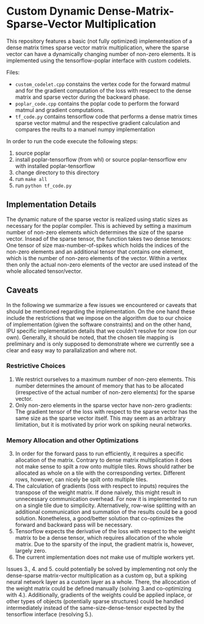 # Custom Dynamic Dense-Matrix-Sparse-Vector Multiplication

This repository features a basic (not fully optimized) implementeation of a dense matrix times sparse vector matrix multiplication, where the sparse vector can have a dynamically changing number of non-zero elements. It is implemented using the tensorflow-poplar interface with custom codelets.

Files:

* `custom_codelet.cpp` constains the vertex code for the forward matmul and for the gradient computation of the loss with respect to the dense matrix and sparse vector during the backward phase.
* `poplar_code.cpp` contains the poplar code to perform the forward matmul and gradient computations.
* `tf_code.py` contains tensorflow code that performs a dense matrix times sparse vector matmul and the respective gradient calculation and compares the reults to a manuel numpy implementation

In order to run the code execute the following steps:

1. source poplar
2. install poplar-tensorflow (from whl) or source poplar-tensorflow env with installed poplar-tensorflow
3. change directory to this directory
4. run ```make all```
5. run ```python tf_code.py```

## Implementation Details

The dynamic nature of the sparse vector is realized using static sizes as necessary for the poplar compiler. This is achieved by setting a maximum number of non-zero elements which determines the size of the sparse vector. Insead of the sparse tensor, the function takes two dense tensors: One tensor of size max-number-of-spikes which holds the indices of the non-zero elements and an additional tensor that contains one element, which is the number of non-zero elements of the vector. Within a vertex then only the actual non-zero elements of the vector are used instead of the whole allocated tensor/vector.

## Caveats

In the following we summarize a few issues we encountered or caveats that should be mentioned regarding the implementation. On the one hand these include the restrictions that we impose on the algorithm due to our choice of implementation (given the software constraints) and on the other hand, IPU specific implementation details that we couldn't resolve for now (on our own). Generally, it should be noted, that the chosen tile mapping is preliminary and is only supposed to demonstrate where we currently see a clear and easy way to parallalization and where not. 

### Restrictive Choices

1. We restrict ourselves to a maximum number of non-zero elements. This number determines the amount of memory that has to be allocated (irrespective of the actual number of non-zero elements) for the sparse vector.
2. Only non-zero elements in the sparse vector have non-zero gradients: The gradient tensor of the loss with respect to the sparse vector has the same size as the sparse vector itself. This may seem as an arbitrary limitation, but it is motivated by prior work on spiking neural networks.

### Memory Allocation and other Optimizations

3. In order for the forward pass to run efficiently, it requires a specific allocation of the matrix. Contrary to dense matrix multiplication it does not make sense to spilt a row onto multiple tiles. Rows should rather be allocated as whole on a tile with the corresponding vertex. Different rows, however, can nicely be spilt onto multiple tiles.
4. The calculation of gradients (loss with respect to inputs) requires the transpose of the weight matrix. If done naively, this might result in unnecessary communication overhead. For now it is implemented to run on a single tile due to simplicity. Alternatively, row-wise splitting with an additional communication and summation of the results could be a good solution. Nonetheless, a good/better solution that co-optimizes the forward and backward pass will be necessary.
5. Tensorflow expects the derivative of the loss with respect to the weight matrix to be a dense tensor, which requires allocation of the whole matrix. Due to the sparsity of the input, the gradient matrix is, however, largely zero.
6. The current implementation does not make use of multiple workers yet.

Issues 3., 4. and 5. could potentially be solved by implementing not only the dense-sparse matrix-vector multiplication as a custom op, but a spiking neural network layer as a custom layer as a whole. There, the allcocation of the weight matrix could be defined manually (solving 3.and co-optimizing with 4.). Additionally, gradients of the weights could be applied inplace, or other types of objects (potentially sparse structures) could be handled intermediately instead of the same-size-dense-tensor expected by the tensorflow interface (resolving 5.).
